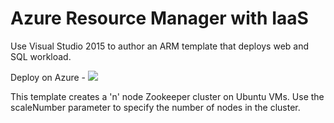 # Azure Resource Manager with IaaS

Use Visual Studio 2015 to author an ARM template that deploys web and SQL workload.


Deploy on Azure - <a href="https://portal.azure.com/#create/Microsoft.Template/uri/https%3A%2F%2Fraw.githubusercontent.com%2FAzure%2Fazure-quickstart-templates%2Fmaster%2Fzookeeper-cluster-ubuntu-vm%2Fazuredeploy.json" target="_blank">
    <img src="http://azuredeploy.net/deploybutton.png"/>
</a>

This template creates a 'n' node Zookeeper cluster on Ubuntu VMs. Use the scaleNumber parameter to specify the number of nodes in the cluster.
